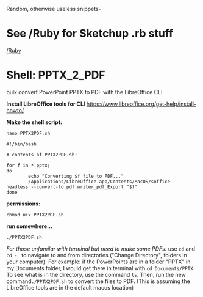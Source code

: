 Random, otherwise useless snippets-

# See /Ruby for Sketchup .rb stuff
[/Ruby](https://github.com/Jesssullivan/Lang_Basics/tree/master/Ruby)



# Shell: PPTX_2_PDF

bulk convert PowerPoint PPTX to PDF with the LibreOffice CLI

**Install LibreOffice tools for CLI**
https://www.libreoffice.org/get-help/install-howto/

**Make the shell script:**
```
nano PPTX2PDF.sh
```
```
#!/bin/bash

# contents of PPTX2PDF.sh:

for f in *.pptx;
do
        echo "Converting $f file to PDF..."
        /Applications/LibreOffice.app/Contents/MacOS/soffice --headless --convert-to pdf:writer_pdf_Export "$f"
done
```

**permissions:**
```
chmod u+x PPTX2PDF.sh
```

**run somewhere...**
```
./PPTX2PDF.sh
```

*For those unfamilar with terminal but need to make some PDFs:*
use ```cd``` and ```cd - ``` to navigate to and from directories ("Change Directory", folders in your computer).  For example:
if the PowerPoints are in a folder "PPTX" in my Documents folder, I would get there in terminal with ```cd Documents/PPTX```.
To see what is in the directory, use the command ```ls```.   Then, run the new command```./PPTX2PDF.sh``` to convert the files to PDF.   (This is assuming the LibreOffice tools are in the default macos location)
